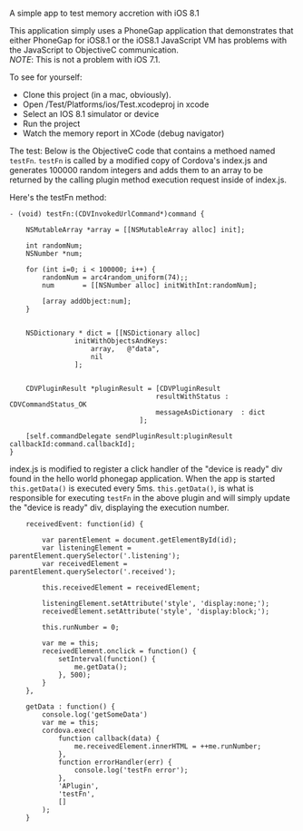 A simple app to test memory accretion with iOS 8.1

This application simply uses a PhoneGap application that demonstrates that either PhoneGap for iOS8.1 or the iOS8.1 JavaScript VM has problems with the JavaScript to ObjectiveC communication.  
*NOTE*: This is not a problem with iOS 7.1.

To see for yourself:
- Clone this project (in a mac, obviously).
- Open <your project dir>/Test/Platforms/ios/Test.xcodeproj in xcode
- Select an IOS 8.1 simulator or device
- Run the project
- Watch the memory report in XCode (debug navigator) 

The test:
Below is the ObjectiveC code that contains a methoed named `testFn`. `testFn` is called by a modified copy of Cordova's index.js and generates 100000 random integers and adds them to an array to be returned by the calling plugin method execution request inside of index.js.

Here's the testFn method:

```
- (void) testFn:(CDVInvokedUrlCommand*)command {

    NSMutableArray *array = [[NSMutableArray alloc] init];

    int randomNum;
    NSNumber *num;
    
    for (int i=0; i < 100000; i++) {
        randomNum = arc4random_uniform(74);;
        num       = [[NSNumber alloc] initWithInt:randomNum];
        
        [array addObject:num];
    }
    
     
    NSDictionary * dict = [[NSDictionary alloc]
                initWithObjectsAndKeys:
                    array,   @"data",
                    nil
                ];

    
    CDVPluginResult *pluginResult = [CDVPluginResult
                                    resultWithStatus : CDVCommandStatus_OK
                                    messageAsDictionary  : dict
                                ];
    
    [self.commandDelegate sendPluginResult:pluginResult callbackId:command.callbackId];
}
```

index.js is modified to register a click handler of the "device is ready" div found in the hello world phonegap application.  When the app is started `this.getData()` is executed every 5ms. `this.getData()`, is what is responsible for executing `testFn` in the above plugin and will simply update the "device is ready" div, displaying the execution number.

```
    receivedEvent: function(id) {

        var parentElement = document.getElementById(id);
        var listeningElement = parentElement.querySelector('.listening');
        var receivedElement = parentElement.querySelector('.received');
        
        this.receivedElement = receivedElement;
        
        listeningElement.setAttribute('style', 'display:none;');
        receivedElement.setAttribute('style', 'display:block;');

        this.runNumber = 0;
        
        var me = this;
        receivedElement.onclick = function() {
            setInterval(function() {
                me.getData();
            }, 500);
        }
    },

    getData : function() {
        console.log('getSomeData')
        var me = this;
        cordova.exec(
            function callback(data) {
                me.receivedElement.innerHTML = ++me.runNumber;
            },
            function errorHandler(err) {
                console.log('testFn error');
            },
            'APlugin',
            'testFn',
            []
        );
    }
```
